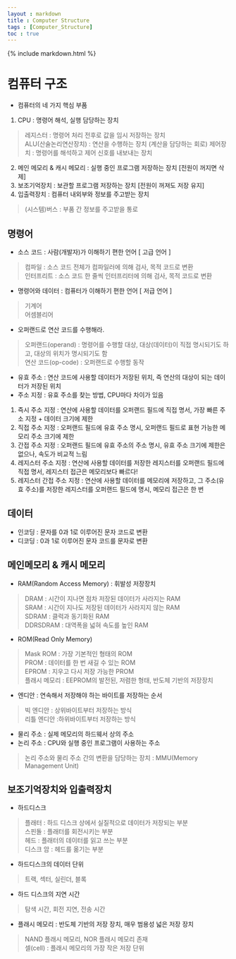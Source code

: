 ```yaml
---
layout : markdown
title : Computer Structure
tags : [Computer_Structure]
toc : true
---
```


{% include markdown.html %}

# 컴퓨터 구조

- 컴퓨터의 네 가지 핵심 부품
1. CPU : 명령어 해석, 실행 담당하는 장치
> 레지스터 : 명령어 처리 전후로 값을 임시 저장하는 장치  
> ALU(산술논리연산장치) : 연산을 수행하는 장치 (계산을 담당하는 회로)
> 제어장치 : 명령어를 해석하고 제어 신호를 내보내는 장치
2. 메인 메모리 & 캐시 메모리 : 실행 중인 프로그램 저장하는 장치 [전원이 꺼지면 삭제]
3. 보조기억장치 : 보관할 프로그램 저장하는 장치 [전원이 꺼져도 저장 유지]
4. 입출력장치 : 컴퓨터 내외부와 정보를 주고받는 장치

> (시스템)버스 : 부품 간 정보를 주고받을 통로

## 명령어

- 소스 코드 : 사람(개발자)가 이해하기 편한 언어 [ 고급 언어 ]
> 컴파일 : 소스 코드 전체가 컴파일러에 의해 검사, 목적 코드로 변환  
> 인터프리트 : 소스 코드 한 줄씩 인터프리터에 의해 검사, 목적 코드로 변환
- 명령어와 데이터 : 컴퓨터가 이해하기 편한 언어 [ 저급 언어 ]
> 기계어  
> 어셈블리어

- 오퍼랜드로 연산 코드를 수행해라.
> 오퍼랜드(operand) : 명령어를 수행할 대상, 대상(데이터)이 직접 명시되기도 하고, 대상의 위치가 명시되기도 함  
> 연산 코드(op-code) : 오퍼랜드로 수행할 동작

- 유효 주소 : 연산 코드에 사용할 데이터가 저장된 위치, 즉 연산의 대상이 되는 데이터가 저장된 위치
- 주소 지정 : 유효 주소를 찾는 방법, CPU마다 차이가 있음
1. 즉시 주소 지정 : 연산에 사용할 데이터를 오퍼랜드 필드에 직접 명서, 가장 빠른 주소 지정 + 데이터 크기에 제한
2. 직접 주소 지정 : 오퍼랜드 필드에 유효 주소 명시, 오퍼랜드 필드로 표현 가능한 메모리 주소 크기에 제한
3. 간접 주소 지정 : 오퍼랜드 필드에 유효 주소의 주소 명시, 유효 주소 크기에 제한은 없으나, 속도가 비교적 느림
4. 레지스터 주소 지정 : 연산에 사용할 데이터를 저장한 레지스터를 오퍼랜드 필드에 직접 명서, 레지스터 접근은 메모리보다 빠르다!
5. 레지스터 간접 주소 지정 : 연산에 사용할 데이터를 메모리에 저장하고, 그 주소(유효 주소)를 저장한 레지스터를 오퍼랜드 필드에 명시, 메모리 접근은 한 번

## 데이터

- 인코딩 : 문자를 0과 1로 이루어진 문자 코드로 변환
- 디코딩 : 0과 1로 이루어진 문자 코드를 문자로 변환

## 메인메모리 & 캐시 메모리

- RAM(Random Access Memory) : 휘발성 저장장치
> DRAM : 시간이 지나면 점차 저장된 데이터가 사라지는 RAM  
> SRAM : 시간이 지나도 저장된 데이터가 사라지지 않는 RAM  
> SDRAM : 클럭과 동기화된 RAM  
> DDRSDRAM : 대역폭을 넓혀 속도를 높인 RAM

- ROM(Read Only Memory)
> Mask ROM : 가장 기본적인 형태의 ROM  
> PROM : 데이터를 한 번 새길 수 있는 ROM  
> EPROM : 지우고 다시 저장 가능한 PROM  
> 플래시 메모리 : EEPROM의 발전된, 저렴한 형태, 반도체 기반의 저장장치

- 엔디안 : 연속해서 저장해야 하는 바이트를 저장하는 순서
> 빅 엔디안 : 상위바이트부터 저장하는 방식  
> 리틀 엔디안 :하위바이트부터 저장하는 방식

- 물리 주소 : 실제 메모리의 하드웨서 상의 주소
- 논리 주소 : CPU와 실행 중인 프로그램이 사용하는 주소

> 논리 주소와 물리 주소 간의 변환을 담당하는 장치 : MMU(Memory Management Unit)

## 보조기억장치와 입출력장치

- 하드디스크
> 플래터 : 하드 디스크 상에서 실질적으로 데이터가 저장되는 부분  
> 스핀돌 : 플래터를 회전시키는 부분  
> 헤드 : 플래터의 데이터를 읽고 쓰는 부분  
> 디스크 암 : 헤드를 옮기는 부분

- 하드디스크의 데이터 단위
> 트랙, 섹터, 실린더, 블록

- 하드 디스크의 지연 시간
> 탐색 시간, 회전 지연, 전송 시간

- 플래시 메모리 : 반도체 기반의 저장 장치, 매우 범용성 넓은 저장 장치
> NAND 플래시 메모리, NOR 플래시 메모리 존재  
> 셀(cell) : 플래시 메모리의 가장 작은 저장 단위
